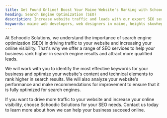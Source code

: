 ```yaml
---
title: Get Found Online! Boost Your Maine Website's Ranking with Schoodic Solutions' SEO
heading: Search Engine Optimization (SEO)
description: Increase website traffic and leads with our expert SEO services in Maine. Schoodic Solutions helps businesses rank higher in search results.
keywords: maine web developers, web designers in maine, heights skowhegan, schoodic, cutting edge kennebunk, custom software development washington county main, website development washington county maine, software development company washington county maine, web development company washington county maine, washington county maine custom software, washington county maine website development, custom software development near me, website development near me, washington county maine web design, washington county maine app development, maine web design, maine app development, web design portland maine, website hosting and design services, maine web developers, managed hosting services maine, responsive web development services maine, web design belfast, camden web design, web designer portland maine, website design belfast, responsive development maine
---
```


At Schoodic Solutions, we understand the importance of search engine optimization (SEO) in driving traffic to your website and increasing your online visibility. That's why we offer a range of SEO services to help your business rank higher in search engine results and attract more qualified leads.

We will work with you to identify the most effective keywords for your business and optimize your website's content and technical elements to rank higher in search results. We will also analyze your website's performance and make recommendations for improvement to ensure that it is fully optimized for search engines.

If you want to drive more traffic to your website and increase your online visibility, choose Schoodic Solutions for your SEO needs. Contact us today to learn more about how we can help your business succeed online.
